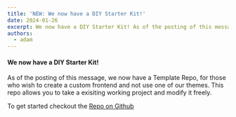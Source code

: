 ```yaml
---
title: 'NEW: We now have a DIY Starter Kit!'
date: 2024-01-26
excerpt: We now have a DIY Starter Kit! As of the posting of this message, we now have a Template Repo, for those who wish to create...
authors: 
  - adam
---
```


#### We now have a DIY Starter Kit!

As of the posting of this message, we now have a Template Repo, for those who wish to create a custom frontend and not use one of our themes.  This repo allows you to take a exisiting working project and modify it freely.

To get started checkout the [Repo on Github](https://github.com/MatthiesenXYZ/astro-ghostcms-basicstarterkit)